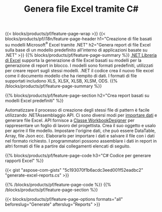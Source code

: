 ﻿---
title: Genera file Excel tramite C#
url: /it/net/assembly/
description: Genera fogli di lavoro Microsoft Excel da un foglio modello utilizzando il codice C#
---
{{< blocks/products/pf/feature-page-wrap >}}
{{< blocks/products/pf/i18n/feature-page-header h1="Creazione di file basati su modelli Microsoft<sup>&reg;</sup> Excel tramite .NET" h2="Genera report di file Excel sulla base di un modello predefinito all\'interno di applicazioni basate su .NET" >}}
{{% blocks/products/pf/feature-page-summary %}}
[.NET Libreria di Excel](/cells/net/) supporta la generazione di file Excel basati su modelli per la generazione di report in blocco. I modelli sono formati predefiniti, utilizzati per creare report sugli stessi modelli. .NET il codice crea il nuovo file excel come il documento modello che ha riempito di dati. I formati di file supportati includono XLS, XLSX, XLSB, XLSM, ODS.
{{% /blocks/products/pf/feature-page-summary %}}

{{% blocks/products/pf/feature-page-section h2="Crea report basati su modelli Excel predefiniti" %}}

Automatizzare il processo di creazione degli stessi file di pattern è facile utilizzando .NETAssemblaggio API. Ci sono diversi modi per [importare dati](https://docs.aspose.com/cells/net/import-data-into-worksheet/#importing-data-from-json) e generare file Excel. API fornisce a [Classe WorkbookDesigner](https://apireference.aspose.com/cells/net/aspose.cells/workbookdesigner) per rappresentare un foglio di lavoro del progettista. Crea il suo oggetto e usalo per aprire il file modello. Impostare l'origine dati, che può essere DataTable, Array, file Json ecc. Elaborarlo per importare i dati e salvare il file con i dati nel formato richiesto. I programmatori possono assemblare i dati in report in altri formati di file a partire dai collegamenti elencati di seguito.



{{% blocks/products/pf/feature-page-code h3="C# Codice per generare rapporti Excel" %}}

{{< gist "aspose-com-gists" "5c193070f1b6acdc3eed001f52eadbc2" "generate-excel-reports.cs" >}}

{{% /blocks/products/pf/feature-page-code %}}
{{% /blocks/products/pf/feature-page-section %}}

{{< blocks/products/pf/feature-page-options formats="all" beforeslug="Generate" afterslug="Reports" >}}